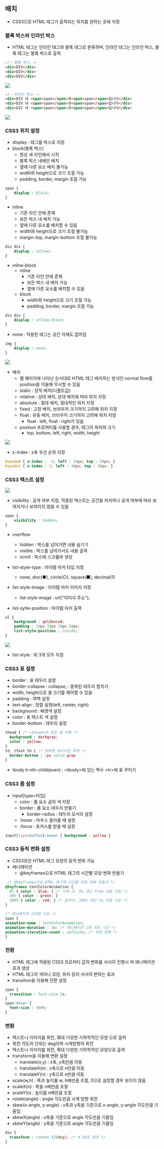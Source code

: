 ## 배치
- CSS3으로 HTML 태그가 출력되는 위치를 원하는 곳에 지정

### 블록 박스와 인라인 박스
- HTML 태그는 인라인 태그와 블록 태그로 분류하며, 인라인 태그는 인라인 박스, 블록 태그는 블록 박스로 출력

```HTML
<!--블록 박스-->
<div>DIV</div>
<div>DIV</div>
<div>DIV</div>
```
![](../Img/study5_1.png)

```HTML
<!--인라인 박스-->
<div>DIV 내 <span>span</span>과<span>span</span>입니다</div>
<div>DIV 내 <span>span</span>과<span>span</span>입니다</div>
<div>DIV 내 <span>span</span>과<span>span</span>입니다</div>
```
![](../Img/study5_2.png)

### CSS3 위치 설정

- display : 태그를 박스로 지정
- block(블록 박스)
  - 항상 새 라인에서 시작
  - 블록 박스 내에만 배치
  - 옆에 다른 요소 배치 불가능
  - width와 height으로 크기 조절 가능
  - padding, border, margin 조절 가능
```CSS
span { 
    display : block;
}
```

- inline
  - 기존 라인 안에 존재
  - 보든 박스 내 배치 가능
  - 옆에 다른 요소를 배치할 수 있음
  - width와 height으로 크기 조절 불가능
  - margin-top, margin-bottom 조절 불가능
```CSS
div div {
    display : inline;
}
```
- inline-block
  - inline
    - 기존 라인 안에 존재
    - 보든 박스 내 배치 가능
    - 옆에 다른 요소를 배치할 수 있음
  - block
    - width와 height으로 크기 조절 가능
    - padding, border, margin 조절 가능
```CSS
div div {
    display : inline-block;
}
```

- none : 적용된 태그는 공간 자체도 없어짐
```CSS
img {
    display : none;
}
```
![](../Img/study5_3.png)

- 배치
  - 웹 페이지에 나타난 순서대로 HTML 태그 배치하는 방식인 normal flow를 position을 이용해 무시할 수 있음
  - static : 정적 배치(디폴트값)
  - relative : 상대 배치, 상대 배치에 따라 위치 지정
  - absolute : 절대 배치, 절대적인 위치 지정
  - fixed : 고정 배치, 브라우저 크기까지 고려해 위치 지정
  - float : 유동 배치, 브라우저 크기까지 고려해 위치 지정
    - float : left, float : right가 있음
  - position 프로퍼티를 사용할 경우, 태그의 위치와 크기
    - top, bottom, left, right, width, height  

![](../Img/study5_4.png)

- z-index : z축 우선 순위 지정

```CSS
#spadeA { z-index : -3; left : 10px; top : 20px; }
#spade2 { z-index : 2; left : 40px; top : 30px; }
```
### CSS3 텍스트 설정

![](../Img/study5_5.png)

- visibility : 공개 여부 지정, 적용된 텍스트는 공간을 차지하나 공개 여부에 따라 보여지거나 보여지지 않을 수 있음

```CSS
span { 
    visibility : hidden;
}
```

- overflow
  - hidden : 박스를 넘어가면 내용 숨기기
  - visible : 박스를 넘어가서도 내용 출력
  - scroll : 박스에 스크롤바 생성

- list-style-type : 아이템 마커 타입 지정
  - none, disc(●), circle(○), square(■), decimal(1)
- list-style-image : 아이템 마커 이미지 지정
  - list-style-image : url("이미지 주소");
- list-sytle-position : 아이템 마커 출력

```CSS
ul { 
    background : goldenrod;
    padding : 10px 10px 10px 50px;
    list-style-position : inside;
}
```
![](../Img/study5_6.png)

- list-style : 위 3개 모두 지정

### CSS3 표 설정

- border : 표 테두리 설정
- border-collapse : collapse; : 중복된 테두리 합치기
- width, height으로 셀 크기를 제어할 수 있음
- padding : 여백 설정
- text-align : 정렬 설정(left, center, right)
- background : 배경색 설정
- color : 표 텍스트 색 설정
- border-bottom : 테두리 설정

```CSS
thead { /* <thead>의 모든 셀 적용 */
  background : darkgray;
  color : yellow;
}
td, tfoot th { /* 아래쪽 테두리만 회색 */
  border-bottom : 1px solid gray
}
```

- tbody tr:nth-child(even) : \<tbody>에 있는 짝수 \<tr>에 표 꾸미기

 ### CSS3 폼 설정
 - input[type=타입]
   - color : 폼 요소 글자 색 지정
   - border : 폼 요소 테두리 만들기
     - border-radius : 테두리 모서리 설정
   - :hover : 마우스 올라올 때 설정
   - :focus : 포커스를 받을 때 설정

```CSS
input[type=button]:hover { background : yellow }
```

### CSS3 동적 변화 설정

- CSS3로만 HTML 태그 모양의 동적 변화 가능
- 애니메이션
  - @keyframes으로 HTML 태그의 시간별 모양 변화 만들기

```CSS
 /* @keyframes으로 HTML 태그의 시간별 모양 변화 만들기 */
@keyframes textColorAnimation {
  0% { color : blue; } /* 시작 시. 0% 대신 from 사용 가능 */
  30% { color : green; }
  100% { color : red; } /* 끝까지. 100% 대신 to 사용 가능 */
}

/* 애니메이션 스타일 시트 */
span {
animation-name : textColorAnimation; 
animation-duration : 5s; /* 애니메이션 1회 지속 시간 */
animation-iteration-count : infinite; /* 무한 반복 */
}
```

### 전환

- HTML 태그에 적용된 CSS3 프로퍼티 값의 변화를 서서히 진행시
켜 애니메이션 효과 생성
- HTML 태그의 색이나 모양, 위치 등이 서서히 변하는 효과
- transition을 이용해 전환 설정

```CSS
span {
  transition : font-size 5s;
} 
span:hover {
  font-size : 500%;
}
```

### 변환
-  텍스트나 이미지를 회전, 확대 다양한 기하학적인 모양
으로 출력
  - 회전 각도의 단위는 deg이며 시계방향의 회전
  -  텍스트나 이미지를 회전, 확대 다양한 기하학적인 모양으로 출력
-  transform을 이용해 변환 설정
   - translate(x,y) : x축, y축만큼 이동
   - translateX(n) : x축으로 n만큼 이동
   - translateY(n) : y축으로 n만큼 이동
  - scale(w,h) : 폭과 높이를 w, h배만큼 조절, 0으로 설정할 경우 보이지 않음
  - scaleX(n) : 폭을 n배만큼 조절
  - scaleY(n) : 높이를 n배만큼 조절
  - rotate(angle) : angle 각도만큼 시계 방향 회전
  - skew(x-angle, y-angle) : x축과 y축을 기준으로 x-angle, y-angle 각도만큼 기울임
  - skewX(angle) : x축을 기준으로 angle 각도만큼 기울임
  - skewY(angle) : y축을 기준으로 angle 각도만큼 기울임

```CSS
div {
  transform : rotate (20deg); /* # 20도 회전 */
}
```